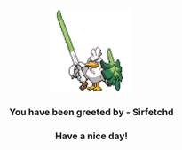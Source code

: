 <p align="center">
            <img src="https://raw.githubusercontent.com/PokeAPI/sprites/master/sprites/pokemon/865.png" width="150" height="150">
          </p>
          <h3 align="center">You have been greeted by - <b>Sirfetchd</b></h3>
          <h3 align="center">Have a nice day!</h3>
        